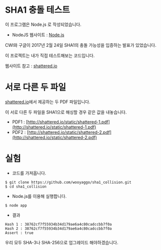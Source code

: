 # SHA1 충돌 테스트
이 프로그램은 Node.js 로 작성되었습니다.
* NodeJS 웹사이트 : [Node.js](https://nodejs.org/)

CWI와 구글이 2017년 2월 24일 SHA1의 충돌 가능성을 입증하는 발표가 있었습니다.

이 프로젝트는 내가 직접 테스트해보는 코드입니다.

웹사이트 참고 : [shattered.io][]

# 서로 다른 두 파일

[shattered.io][]에서 제공하는 두 PDF 파일입니다.

이 서로 다른 두 파일을 SHA1으로 해싱할 경우 같은 값을 내놓습니다.

* PDF1 : [http://shattered.io/static/shattered-1.pdf](http://shattered.io/static/shattered-1.pdf)
* PDF2 : [http://shattered.io/static/shattered-2.pdf](http://shattered.io/static/shattered-2.pdf)

# 실험

* 코드를 가져옵니다.

```console
$ git clone https://github.com/wooyaggo/sha1_collision.git
$ cd sha1_collision
```

* Node.js를 이용해 실행합니다.

```console
$ node app
```

* 결과
```console
Hash 1 : 38762cf7f55934b34d179ae6a4c80cadccbb7f0a
Hash 2 : 38762cf7f55934b34d179ae6a4c80cadccbb7f0a
Assert : true
```

우리 모두 SHA-3나 SHA-256으로 업그레이드 해야하겠습니다.

[shattered.io]: https://shattered.io